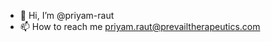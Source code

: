 - 👋 Hi, I’m @priyam-raut
- 📫 How to reach me priyam.raut@prevailtherapeutics.com

<!---
priyam-raut/priyam-raut is a ✨ special ✨ repository because its `README.md` (this file) appears on your GitHub profile.
You can click the Preview link to take a look at your changes.
--->
